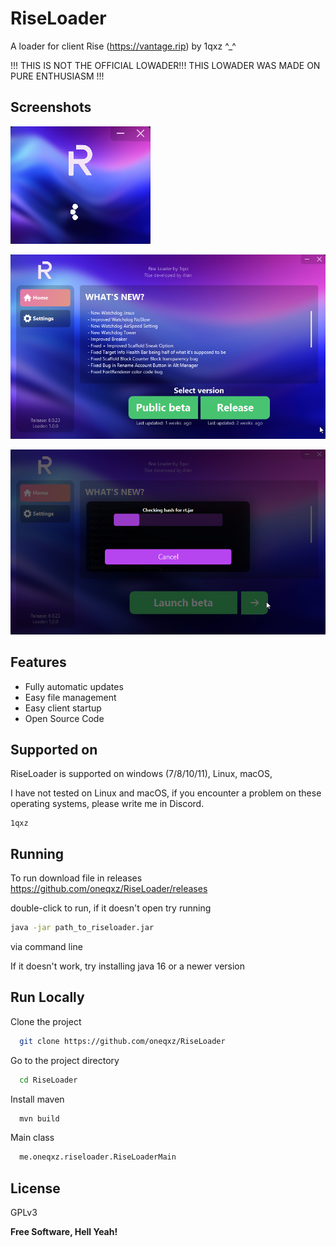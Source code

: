 # RiseLoader

A loader for client Rise (https://vantage.rip) by 1qxz ^_^

!!! THIS IS NOT THE OFFICIAL LOWADER!!! THIS LOWADER WAS MADE ON PURE ENTHUSIASM !!!
## Screenshots

![Loading](https://raw.githubusercontent.com/oneqxz/RiseLoader/master/screenshots/umpBSFGix2.png)

![Main](https://raw.githubusercontent.com/oneqxz/RiseLoader/master/screenshots/java_MSMuSIVlcI.png)

![Launching](https://raw.githubusercontent.com/oneqxz/RiseLoader/master/screenshots/java_KGUAI6HwoP.png)
## Features

- Fully automatic updates
- Easy file management
- Easy client startup
- Open Source Code

## Supported on

RiseLoader is supported on windows (7/8/10/11), Linux, macOS,

I have not tested on Linux and macOS, if you encounter a problem on these operating systems, please write me in Discord.
```
1qxz
```
## Running

To run download file in releases https://github.com/oneqxz/RiseLoader/releases

double-click to run, if it doesn't open try running
```bash
java -jar path_to_riseloader.jar
```
via command line

If it doesn't work, try installing java 16 or a newer version
## Run Locally

Clone the project

```bash
  git clone https://github.com/oneqxz/RiseLoader
```

Go to the project directory

```bash
  cd RiseLoader
```

Install maven

```bash
  mvn build
```

Main class

```bash
  me.oneqxz.riseloader.RiseLoaderMain
```
## License

GPLv3

**Free Software, Hell Yeah!**

